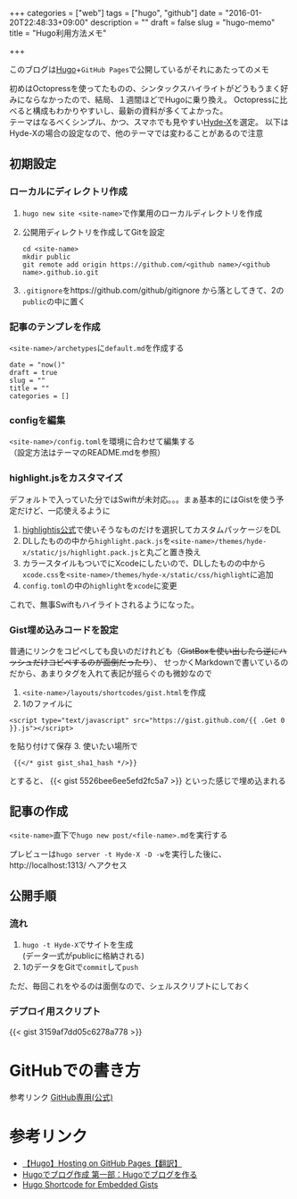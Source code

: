 +++
categories = ["web"]
tags = ["hugo", "github"]
date = "2016-01-20T22:48:33+09:00"
description = ""
draft = false
slug = "hugo-memo"
title = "Hugo利用方法メモ"

+++

このブログは[Hugo](https://gohugo.io/)+`GitHub Pages`で公開しているがそれにあたってのメモ
<!--more-->

初めはOctopressを使ってたものの、シンタックスハイライトがどうもうまく好みにならなかったので、結局、１週間ほどでHugoに乗り換え。
Octopressに比べると構成もわかりやすいし、最新の資料が多くてよかった。  
テーマはなるべくシンプル、かつ、スマホでも見やすい[Hyde-X](http://themes.gohugo.io/hyde-x/)を選定。
以下はHyde-Xの場合の設定なので、他のテーマでは変わることがあるので注意


## 初期設定
### ローカルにディレクトリ作成  
1. `hugo new site <site-name>`で作業用のローカルディレクトリを作成
2. 公開用ディレクトリを作成してGitを設定

    ```
    cd <site-name>
    mkdir public
    git remote add origin https://github.com/<github name>/<github name>.github.io.git
    ```
3. `.gitignore`をhttps://github.com/github/gitignore から落としてきて、2の`public`の中に置く

### 記事のテンプレを作成  
`<site-name>/archetypes`に`default.md`を作成する
```
date = "now()"
draft = true
slug = ""
title = ""
categories = []
```

### configを編集
`<site-name>/config.toml`を環境に合わせて編集する  
（設定方法はテーマのREADME.mdを参照）

### highlight.jsをカスタマイズ
デフォルトで入っていた分ではSwiftが未対応。。。まぁ基本的にはGistを使う予定だけど、一応使えるように

1. [highlightjs公式](https://highlightjs.org/)で使いそうなものだけを選択してカスタムパッケージをDL
2. DLしたものの中から`highlight.pack.js`を`<site-name>/themes/hyde-x/static/js/highlight.pack.js`と丸ごと置き換え
3. カラースタイルもついでにXcodeにしたいので、DLしたものの中から`xcode.css`を`<site-name>/themes/hyde-x/static/css/highlight`に追加
4. `config.toml`の中の`highlight`を`xcode`に変更

これで、無事Swiftもハイライトされるようになった。

### Gist埋め込みコードを設定
普通にリンクをコピペしても良いのだけれども（~~GistBoxを使い出したら逆にハッシュだけコピペするのが面倒だったり~~）、
せっかくMarkdownで書いているのだから、あまりタグを入れて表記が揺らぐのも微妙なので

1. `<site-name>/layouts/shortcodes/gist.html`を作成
2. 1のファイルに
```
<script type="text/javascript" src="https://gist.github.com/{{ .Get 0 }}.js"></script>
```
を貼り付けて保存
3. 使いたい場所で  
```
 {{</* gist gist_sha1_hash */>}}
```  
とすると、
{{< gist 5526bee6ee5efd2fc5a7 >}}
といった感じで埋め込まれる

## 記事の作成
`<site-name>`直下で`hugo new post/<file-name>.md`を実行する

プレビューは`hugo server -t Hyde-X -D -w`を実行した後に、http://localhost:1313/ へアクセス

## 公開手順
### 流れ
1. `hugo -t Hyde-X`でサイトを生成  
(データ一式がpublicに格納される)
2. 1のデータをGitで`commit`して`push`

ただ、毎回これをやるのは面倒なので、シェルスクリプトにしておく

### デプロイ用スクリプト
{{< gist 3159af7dd05c6278a778 >}}


# GitHubでの書き方
参考リンク
[GitHub専用(公式)](https://help.github.com/articles/github-flavored-markdown/)

# 参考リンク
- [【Hugo】Hosting on GitHub Pages【翻訳】](http://www.kotazi.com/blog/post/2015111301/)
- [Hugoでブログ作成 第一部：Hugoでブログを作る](http://tanksuzuki.com/post/hugo-github-pages-1/)
- [Hugo Shortcode for Embedded Gists](http://blog.cronally.com/embed-gists-with-hugo/)
